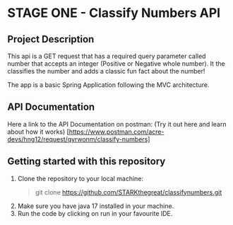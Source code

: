 # STAGE ONE - Classify Numbers API
## Project Description
This api is a GET request that has a required query parameter called number that accepts an integer (Positive or Negative whole number). It the classifies the number and adds a classic fun fact about the number!

The app is a basic Spring Application following the MVC architecture. 

## API Documentation

Here a link to the API Documentation on postman:
(Try it out here and learn about how it works) [https://www.postman.com/acre-devs/hng12/request/qyrwonm/classify-numbers]

## Getting started with this repository
1. Clone the repository to your local machine:
    >git clone https://github.com/STARKthegreat/classifynumbers.git 
2. Make sure you have java 17 installed in your machine.
3. Run the code by clicking on run in your favourite IDE.

